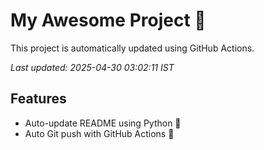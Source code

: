 # My Awesome Project 🚀

This project is automatically updated using GitHub Actions.

_Last updated: 2025-04-30 03:02:11 IST_

## Features
- Auto-update README using Python 🐍
- Auto Git push with GitHub Actions 🤖
